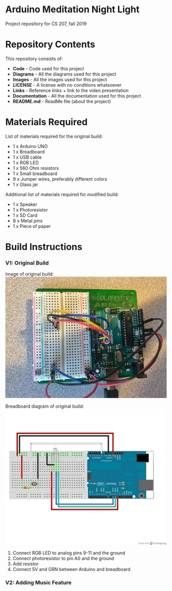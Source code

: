 # Arduino Meditation Night Light
Project repository for CS 207, fall 2019

# Repository Contents
This repository consists of:
* **Code** - Code used for this project
* **Diagrams** - All the diagrams used for this project
* **Images** - All the images used for this project
* **LICENSE** - A license with no conditions whatsoever
* **Links** - Reference links + link to the video presentation
* **Documentation** - All the documentation used for this project
* **README.md** - ReadMe file (about the project)

# Materials Required
List of materials required for the original build:
* 1 x Arduino UNO
* 1 x Breadboard
* 1 x USB cable
* 1 x RGB LED
* 1 x 560 Ohm resistors
* 1 x Small breadboard
* 9 x Jumper wires, preferably different colors 
* 1 x Glass jar

Additional list of materials required for modified build:
* 1 x Speaker
* 1 x Photoresistor
* 1 x SD Card
* 8 x Metal pins
* 1 x Piece of paper

# Build Instructions
### V1: Original Build
Image of original build:
![Build1](/Images/NightLight1.jpg)

Breadboard diagram of original build:
![Build1](/Diagrams/Original%20%2B%20Photoresistor.jpg)
1. Connect RGB LED to analog pins 9-11 and the ground
2. Connect photoresistor to pin A0 and the ground
3. Add resistor
4. Connect 5V and GRN between Arduino and breadboard


### V2: Adding Music Feature

